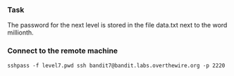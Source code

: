 ### Task

The password for the next level is stored in the file data.txt next to the word millionth.

### Connect to the remote machine

```
sshpass -f level7.pwd ssh bandit7@bandit.labs.overthewire.org -p 2220
```
